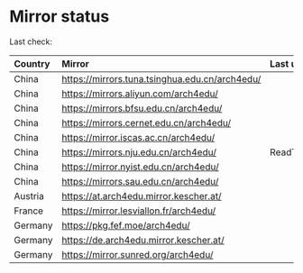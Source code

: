 <script src="./time.js"></script>
# Mirror status
Last check: <script type="text/javascript">localize(1715080647.7402744);</script>

|Country|Mirror|Last update|
|:------|:-----|:----------|
|China|https://mirrors.tuna.tsinghua.edu.cn/arch4edu/|<script type="text/javascript">localize(1715064016);</script>|
|China|https://mirrors.aliyun.com/arch4edu/|<script type="text/javascript">localize(1715020385);</script>|
|China|https://mirrors.bfsu.edu.cn/arch4edu/|<script type="text/javascript">localize(1715064016);</script>|
|China|https://mirrors.cernet.edu.cn/arch4edu/|<script type="text/javascript">localize(1715064016);</script>|
|China|https://mirror.iscas.ac.cn/arch4edu/|<script type="text/javascript">localize(1715020385);</script>|
|China|https://mirrors.nju.edu.cn/arch4edu/|ReadTimeout|
|China|https://mirror.nyist.edu.cn/arch4edu/|<script type="text/javascript">localize(1715020385);</script>|
|China|https://mirrors.sau.edu.cn/arch4edu/|<script type="text/javascript">localize(1715064016);</script>|
|Austria|https://at.arch4edu.mirror.kescher.at/|<script type="text/javascript">localize(1715064016);</script>|
|France|https://mirror.lesviallon.fr/arch4edu/|<script type="text/javascript">localize(1715020385);</script>|
|Germany|https://pkg.fef.moe/arch4edu/|<script type="text/javascript">localize(1715064016);</script>|
|Germany|https://de.arch4edu.mirror.kescher.at/|<script type="text/javascript">localize(1715064016);</script>|
|Germany|https://mirror.sunred.org/arch4edu/|<script type="text/javascript">localize(1715064016);</script>|

<script src="./tablefilter/tablefilter.js"></script>
<script src="./table.js"></script>